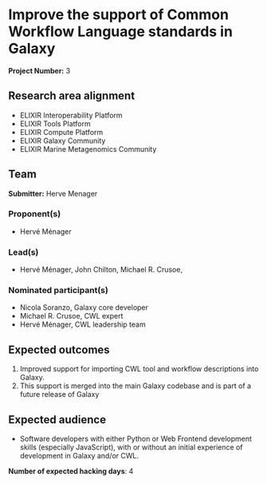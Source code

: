 # Improve the support of Common Workflow Language standards in Galaxy

**Project Number:** 3

## Research area alignment

- ELIXIR Interoperability Platform
- ELIXIR Tools Platform
- ELIXIR Compute Platform
- ELIXIR Galaxy Community
- ELIXIR Marine Metagenomics Community

## Team

**Submitter:** Herve Menager

### Proponent(s)

- Hervé Ménager

### Lead(s)

- Hervé Ménager, John Chilton, Michael R. Crusoe,

### Nominated participant(s)

- Nicola Soranzo, Galaxy core developer
- Michael R. Crusoe, CWL expert
- Hervé Ménager, CWL leadership team

## Expected outcomes

 1) Improved support for importing CWL tool and workflow descriptions into Galaxy.
 2) This support is merged into the main Galaxy codebase and is part of a future release of Galaxy

## Expected audience

- Software developers with either Python or Web Frontend development skills (especially JavaScript), with or without an initial experience of development in Galaxy and/or CWL.

**Number of expected hacking days**: 4

